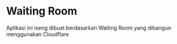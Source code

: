 # Waiting Room
Aplikasi ini iseng dibuat berdasarkan Waiting Room yang dibangun menggunakan Cloudflare
